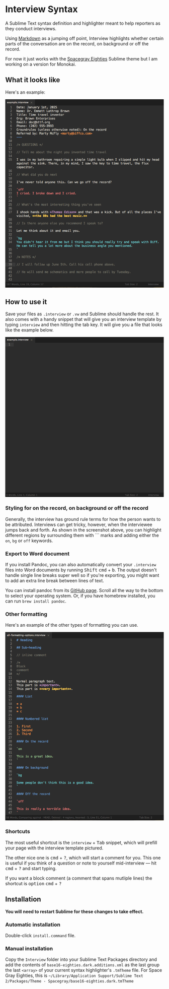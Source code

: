 Interview Syntax
===

A Sublime Text syntax definition and highlighter meant to help reporters as they conduct interviews.

Using [Markdown](http://dillinger.io/) as a jumping off point, Interview highlights whether certain parts of the conversation are on the record, on background or off the record. 

For now it just works with the [Spacegray Eighties](http://github.com/mhkeller/spacegray) Sublime theme but I am working on a version for Monokai.

## What it looks like

Here's an example:

![](https://raw.githubusercontent.com/mhkeller/sublime-interview-syntax/master/assets/example-interview.png?token=AAecOOa9XqdmsGhLC9xLcUHp0V1tgMboks5VEhhYwA%3D%3D)

## How to use it

Save your files as `.interview` or `.vw` and Sublime should handle the rest. It also comes with a handy snippet that will give you an interview template by typing `interview` and then hitting the tab key. It will give you a file that looks like the example below.

![](https://raw.githubusercontent.com/mhkeller/sublime-interview-syntax/master/assets/start-interview.gif?token=AAecODJHeR9Si23Jhpa2G8msH9d_Kssxks5VEhhawA%3D%3D)

### Styling for on the record, on background or off the record

Generally, the interview has ground rule terms for how the person wants to be attributed. Interviews can get tricky, however, when the interviewee jumps back and forth. As shown in the screenshot above, you can highlight different regions by surrounding them with ``` marks and adding either the `on`, `bg` or `off` keywords.

### Export to Word document

If you install Pandoc, you can also automatically convert your `.interview` files into Word documents by running <kbd>Shift</kbd> <kbd>cmd</kbd> + <kbd>b</kbd>. The output doesn't handle single line breaks super well so if you're exporting, you might want to add an extra line break between lines of text.

You can install pandoc from its [GitHub page](https://github.com/jgm/pandoc/releases/tag/1.13.2). Scroll all the way to the bottom to select your operating system. Or, if you have homebrew installed, you can run `brew install pandoc`.

### Other formatting

Here's an example of the other types of formatting you can use. 

![](https://raw.githubusercontent.com/mhkeller/sublime-interview-syntax/master/assets/all-formatting.png?token=AAecOLkAVHNNpZZF90wIwmu79OojqJU2ks5VEhhXwA%3D%3D)

### Shortcuts

The most useful shortcut is the `interview` + <kbd>Tab</kbd> snippet, which will prefill your page with the interview template pictured. 

The other nice one is <kbd>cmd</kbd> + <kbd>?</kbd>, which will start a comment for you. This one is useful if you think of a question or note to yourself mid-interview — hit <kbd>cmd</kbd> + <kbd>?</kbd> and start typing.

If you want a block comment (a comment that spans mutliple lines) the shortcut is <kbd>option</kbd> <kbd>cmd</kbd> + <kbd>?</kbd>

## Installation

**You will need to restart Sublime for these changes to take effect.**

### Automatic installation

Double-click `install.command` file. 

### Manual installation 

Copy the `Interview` folder into your Sublime Text Packages directory and add the contents of `base16-eighties.dark.additions.xml` as the last group the last `<array>` of your current syntax highlighter's `.tmTheme` file. For Space Gray Eighties, this is `~/Library/Application Support/Sublime Text 2/Packages/Theme - Spacegray/base16-eighties.dark.tmTheme`

